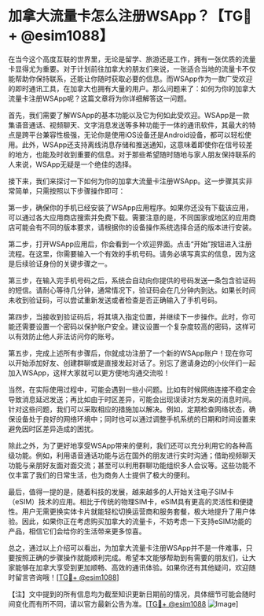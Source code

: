# 加拿大流量卡怎么注册WSApp？【TG💪+ @esim1088】

在当今这个高度互联的世界里，无论是留学、旅游还是工作，拥有一张优质的流量卡显得尤为重要。对于计划前往加拿大的朋友们来说，一张适合当地的流量卡不仅能帮助你保持联系，还能让你随时获取必要的信息。而WSApp作为一款广受欢迎的即时通讯工具，在加拿大也拥有大量的用户。那么问题来了：如何为你的加拿大流量卡注册WSApp呢？这篇文章将为你详细解答这一问题。

首先，我们需要了解WSApp的基本功能以及它为何如此受欢迎。WSApp是一款集语音通话、视频聊天、文字消息发送等多种功能于一体的通讯软件，其最大的特点是跨平台兼容性极强，无论你是使用iOS设备还是Android设备，都可以轻松使用。此外，WSApp还支持离线消息存储和推送通知，这意味着即使你在信号较差的地方，也能及时收到重要的信息。对于那些希望随时随地与家人朋友保持联系的人来说，WSApp无疑是一个绝佳的选择。

接下来，我们来探讨一下如何为你的加拿大流量卡注册WSApp。这一步骤其实非常简单，只需按照以下步骤操作即可：

第一步，确保你的手机已经安装了WSApp应用程序。如果你还没有下载该应用，可以通过各大应用商店搜索并免费下载。需要注意的是，不同国家或地区的应用商店可能会有不同的版本要求，请根据你的设备操作系统选择合适的版本进行安装。

第二步，打开WSApp应用后，你会看到一个欢迎界面。点击“开始”按钮进入注册流程。在这里，你需要输入一个有效的手机号码。请务必填写真实的信息，因为这是后续验证身份的关键步骤之一。

第三步，在输入完手机号码之后，系统会自动向你提供的号码发送一条包含验证码的短信。请耐心等待几分钟，通常情况下，验证码会在几分钟内到达。如果长时间未收到验证码，可以尝试重新发送或者检查是否正确输入了手机号码。

第四步，当接收到验证码后，将其填入指定位置，并继续下一步操作。此时，你可能还需要设置一个密码以保护账户安全。建议设置一个复杂度较高的密码，这样可以有效防止他人非法访问你的账号。

第五步，完成上述所有步骤后，你就成功注册了一个新的WSApp账户！现在你可以开始添加好友、创建群聊或是直接发起对话了。别忘了邀请身边的小伙伴们一起加入WSApp，这样大家就可以更方便地沟通交流啦！

当然，在实际使用过程中，可能会遇到一些小问题。比如有时候网络连接不稳定会导致消息延迟发送；再比如由于时区差异，可能会出现误读对方发来的消息时间。针对这些问题，我们可以采取相应的措施加以解决。例如，定期检查网络状态，确保设备处于良好的网络环境中；同时也可以通过调整手机系统的日期和时间设置来避免因时区差异造成的困扰。

除此之外，为了更好地享受WSApp带来的便利，我们还可以充分利用它的各种高级功能。例如，利用语音通话功能与远在国外的朋友进行实时沟通；借助视频聊天功能与亲朋好友面对面交流；甚至可以利用群聊功能组织多人会议等。这些功能不仅丰富了我们的日常生活，也为商务人士提供了极大的便利。

最后，值得一提的是，随着科技的发展，越来越多的人开始关注电子SIM卡（eSIM）技术的应用。相比于传统的物理SIM卡，eSIM具有更高的灵活性和便捷性。用户无需更换实体卡片就能轻松切换运营商和服务套餐，极大地提升了用户体验。因此，如果你正在考虑购买加拿大的流量卡，不妨考虑一下支持eSIM功能的产品，相信它们会给你的生活带来更多惊喜。

总之，通过以上介绍可以看出，为加拿大流量卡注册WSApp并不是一件难事，只要按照正确的步骤操作就能顺利完成。希望本文能够帮助到有需要的朋友们，让大家能够在加拿大享受到更加顺畅、高效的通讯体验。如果你还有其他疑问，欢迎随时留言咨询哦！[[TG💪+ @esim1088](https://t.me/s/esim1088)]

【注】文中提到的所有信息均为截至知识更新日期前的情况，具体细节可能会随时间变化而有所不同，请以官方最新公告为准。[[TG💪+ @esim1088](https://t.me/s/esim1088) ![Image](https://i.postimg.cc/4NQfJmqS/Snipaste-2025-05-13-00-14-12.png)]
